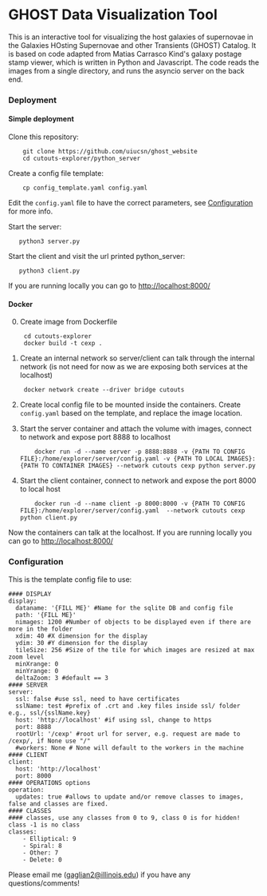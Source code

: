 # GHOST Data Visualization Tool

This is an interactive tool for visualizing the host galaxies of supernovae in the Galaxies HOsting Supernovae and other Transients (GHOST) Catalog. It is based on code adapted from Matias Carrasco Kind's galaxy postage stamp viewer, which is written in Python and Javascript. The code reads the images from a single directory, and runs the asyncio server on the back end.

### Deployment

#### Simple deployment

Clone this repository:

		git clone https://github.com/uiucsn/ghost_website
		cd cutouts-explorer/python_server

Create a config file template:

		cp config_template.yaml config.yaml

Edit the `config.yaml` file to have the correct parameters, see [Configuration](#Configuration) for more info.

Start the server:

	   python3 server.py

Start the client and visit the url printed python_server:

	   python3 client.py

If you are running locally you can go to [http://localhost:8000/](http://localhost:8000/)

#### Docker

0. Create image from Dockerfile

        cd cutouts-explorer
        docker build -t cexp .

1. Create an internal network so server/client can talk through the internal network (is not need for now as we are exposing both services at the localhost)

        docker network create --driver bridge cutouts

2. Create local config file to be mounted inside the containers. Create `config.yaml` based on the template, and replace the image location.

3. Start the server container and attach the volume with images, connect to network and expose port 8888 to localhost

           docker run -d --name server -p 8888:8888 -v {PATH TO CONFIG FILE}:/home/explorer/server/config.yaml -v {PATH TO LOCAL IMAGES}:{PATH TO CONTAINER IMAGES} --network cutouts cexp python server.py

4. Start the client container, connect to network and expose the port 8000 to local host

           docker run -d --name client -p 8000:8000 -v {PATH TO CONFIG FILE}:/home/explorer/server/config.yaml  --network cutouts cexp python client.py

Now the containers can talk at the localhost. 
If you are running locally you can go to [http://localhost:8000/](http://localhost:8000/)

### Configuration

This is the template config file to use:

```
#### DISPLAY
display:
  dataname: '{FILL ME}' #Name for the sqlite DB and config file
  path: '{FILL ME}'
  nimages: 1200 #Number of objects to be displayed even if there are more in the folder
  xdim: 40 #X dimension for the display
  ydim: 30 #Y dimension for the display
  tileSize: 256 #Size of the tile for which images are resized at max zoom level
  minXrange: 0
  minYrange: 0
  deltaZoom: 3 #default == 3
#### SERVER
server:
  ssl: false #use ssl, need to have certificates
  sslName: test #prefix of .crt and .key files inside ssl/ folder e.g., ssl/{sslName.key}
  host: 'http://localhost' #if using ssl, change to https
  port: 8888
  rootUrl: '/cexp' #root url for server, e.g. request are made to /cexp/, if None use "/"
  #workers: None # None will default to the workers in the machine
#### CLIENT
client:
  host: 'http://localhost'
  port: 8000
#### OPERATIONS options
operation:
  updates: true #allows to update and/or remove classes to images, false and classes are fixed.
#### CLASSES
#### classes, use any classes from 0 to 9, class 0 is for hidden! class -1 is no class
classes:
    - Elliptical: 9
    - Spiral: 8
    - Other: 7
    - Delete: 0
```

Please email me (gaglian2@illinois.edu) if you have any questions/comments! 
